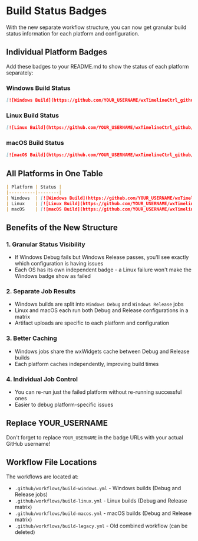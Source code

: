 # Build Status Badges

With the new separate workflow structure, you can now get granular build status information for each platform and configuration.

## Individual Platform Badges

Add these badges to your README.md to show the status of each platform separately:

### Windows Build Status
```markdown
[![Windows Build](https://github.com/YOUR_USERNAME/wxTimelineCtrl_github/actions/workflows/build-windows.yml/badge.svg)](https://github.com/YOUR_USERNAME/wxTimelineCtrl_github/actions/workflows/build-windows.yml)
```

### Linux Build Status
```markdown
[![Linux Build](https://github.com/YOUR_USERNAME/wxTimelineCtrl_github/actions/workflows/build-linux.yml/badge.svg)](https://github.com/YOUR_USERNAME/wxTimelineCtrl_github/actions/workflows/build-linux.yml)
```

### macOS Build Status
```markdown
[![macOS Build](https://github.com/YOUR_USERNAME/wxTimelineCtrl_github/actions/workflows/build-macos.yml/badge.svg)](https://github.com/YOUR_USERNAME/wxTimelineCtrl_github/actions/workflows/build-macos.yml)
```

## All Platforms in One Table

```markdown
| Platform | Status |
|----------|--------|
| Windows  | [![Windows Build](https://github.com/YOUR_USERNAME/wxTimelineCtrl_github/actions/workflows/build-windows.yml/badge.svg)](https://github.com/YOUR_USERNAME/wxTimelineCtrl_github/actions/workflows/build-windows.yml) |
| Linux    | [![Linux Build](https://github.com/YOUR_USERNAME/wxTimelineCtrl_github/actions/workflows/build-linux.yml/badge.svg)](https://github.com/YOUR_USERNAME/wxTimelineCtrl_github/actions/workflows/build-linux.yml) |
| macOS    | [![macOS Build](https://github.com/YOUR_USERNAME/wxTimelineCtrl_github/actions/workflows/build-macos.yml/badge.svg)](https://github.com/YOUR_USERNAME/wxTimelineCtrl_github/actions/workflows/build-macos.yml) |
```

## Benefits of the New Structure

### 1. **Granular Status Visibility**
- If Windows Debug fails but Windows Release passes, you'll see exactly which configuration is having issues
- Each OS has its own independent badge - a Linux failure won't make the Windows badge show as failed

### 2. **Separate Job Results**
- Windows builds are split into `Windows Debug` and `Windows Release` jobs
- Linux and macOS each run both Debug and Release configurations in a matrix
- Artifact uploads are specific to each platform and configuration

### 3. **Better Caching**
- Windows jobs share the wxWidgets cache between Debug and Release builds
- Each platform caches independently, improving build times

### 4. **Individual Job Control**
- You can re-run just the failed platform without re-running successful ones
- Easier to debug platform-specific issues

## Replace YOUR_USERNAME

Don't forget to replace `YOUR_USERNAME` in the badge URLs with your actual GitHub username!

## Workflow File Locations

The workflows are located at:
- `.github/workflows/build-windows.yml` - Windows builds (Debug and Release jobs)
- `.github/workflows/build-linux.yml` - Linux builds (Debug and Release matrix)
- `.github/workflows/build-macos.yml` - macOS builds (Debug and Release matrix)
- `.github/workflows/build-legacy.yml` - Old combined workflow (can be deleted)
